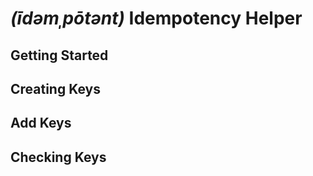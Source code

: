 # _(īdəmˌpōtənt)_ Idempotency Helper

## Getting Started

## Creating Keys

## Add Keys

## Checking Keys